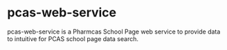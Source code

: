 pcas-web-service
================

pcas-web-service is a Pharmcas School Page web service to provide data to intuitive for PCAS school page data search.
